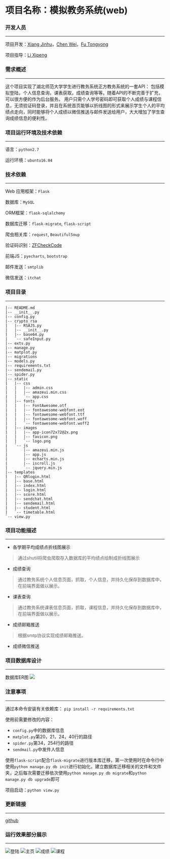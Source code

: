 # 项目名称：模拟教务系统(web)


### 开发人员
---

项目开发：[Xiang Jinhu](https://github.com/chirsxjh)，[Chen Wei](https://github.com/Cris0525)，[Fu Tongyong](https://github.com/CANYOUFINDIT)

项目指导：[Li Xipeng](https://github.com/hahaps)

### 需求概述
---
这个项目实现了湖北师范大学学生进行教务系统正方教务系统的一套API： 包括模拟登陆，个人信息查询，课表获取，成绩查询等等。随着API的不断完善于扩充，可以很方便的作为后台服务。 
用户只需个人学号密码即可获取个人成绩与课程信息，无须验证码登录，并且在系统首页能够以折线图的形式来展示学生个人的平均绩点走向，同时能够将个人成绩以微信推送与邮件发送给用户，大大增加了学生查询成绩信息的便利性。

### 项目运行环境及技术依赖
---
语言：`python2.7`

运行环境：`ubuntu16.04`

### 技术依赖 
---
Web 应用框架：`Flask`

数据库：`MySQL`

ORM框架：`flask-sqlalchemy`

数据库迁移：`flask-migrate`, `flask-script`

爬虫相关库：`request`, `BeautifulSoup`

验证码识别：[ZFCheckCode](https://github.com/sctpan/CheckCodeRecognition)

前端JS：`pyecharts`, `bootstrap`

邮件发送：`smtplib`

微信发送：`itchat`


### 项目目录
---
```
|-- README.md
|-- __init__.py
|-- config.py
|-- crypto_rsa
|   |-- RSAJS.py
|   |-- __init__.py
|   |-- base64.py
|   `-- safeInput.py
|-- exts.py
|-- manage.py
|-- matplot.py
|-- migrations
|-- models.py
|-- requirements.txt
|-- sendemail.py
|-- spider.py
|-- static
|   |-- css
|   |   |-- admin.css
|   |   |-- amazeui.min.css
|   |   `-- app.css
|   |-- fonts
|   |   |-- FontAwesome.otf
|   |   |-- fontawesome-webfont.eot
|   |   |-- fontawesome-webfont.ttf
|   |   |-- fontawesome-webfont.woff
|   |   `-- fontawesome-webfont.woff2
|   |-- images
|   |   |-- app-icon72x72@2x.png
|   |   |-- favicon.png
|   |   `-- logo.png
|   `-- js
|       |-- amazeui.min.js
|       |-- app.js
|       |-- echarts.min.js
|       |-- iscroll.js
|       `-- jquery.min.js
|-- templates
|   |-- QRlogin.html
|   |-- base.html
|   |-- index.html
|   |-- login.html
|   |-- score.html
|   |-- sendchat.html
|   |-- sendemail.html
|   |-- student.html
|   `-- timetable.html
`-- view.py
```

### 项目功能描述
---
* 各学期平均成绩点折线图展示
>通过shutil将爬虫爬取存入数据库的平均绩点绘制成折线图展示
* 成绩查询
> 通过教务系统个人信息页面，抓取，个人信息，并持久化保存到数据库中，在前端界面做以展示。
* 课表查询
> 通过教务系统课表信息页面，抓取，课程信息，并持久化保存到数据库中，在前端界面做以展示。
* 成绩邮箱推送
> 根据smtp协议实现成绩邮箱推送。
* 成绩微信推送


### 项目数据库设计
---
 数据库ER图
![](https://h5.qzone.qq.com/page/photo?init=photo.v7/common/viewer2/index&picKey=NDR0aztXePe4wltkx14DbAEAAAAAAAA!&ownerUin=2018982763&appid=4&topicId=V13uRwZ41wvDRP_NDR0aztXePe4wltkx14DbAEAAAAAAAA!_0_0&pre=http%3A%2F%2Fa1.qpic.cn%2Fpsb%3F%2FV13uRwZ41wvDRP%2F4BKeiFjdQkOUYkBlA6iIoxf3BQUW1ZzvSupBg0dS6u0!%2Fm%2FdGwBAAAAAAAA%26ek%3D1%26kp%3D1%26pt%3D0%26bo%3DJQNGAgAAAAADF1A!%26tl%3D1%26vuin%3D2018982763%26tm%3D1539486000%26sce%3D60-3-3%26rf%3D0-0&useqzfl=1&useinterface=1&noCloseBtn=0&inqq=1)

### 注意事项
---
通过本命令安装有关依赖库：
`pip install -r requirements.txt`

使用前需要修改的内容：
- `config.py`中的数据库信息
- `matplot.py`第20，21，24，40行的路径
- `spider.py`第34，254行的路径
- `sendmail.py`中发件人信息

使用`flask-script`配合`flask-migrate`进行版本库迁移，第一次使用时在命令行中使用`python manage.py db init`进行初始化，建立数据库迁移相关的文件和文件夹，之后每次需要迁移依次使用`python manage.py db migrate`和`python manage.py db upgrade`即可


项目启动：`python view.py`



### 更新链接
---
[github](https://github.com/WeAreHus/StudyRecord/tree/master/day-2018-08-26/new_system)





### 运行效果部分展示
---
![登陆](http://a3.qpic.cn/psb?/V13uRwZ427WzZu/hJrCWjQVdkUoQv5K1f4uOytz9v2.xCL5dxnUujJh.fI!/b/dDYBAAAAAAAA&ek=1&kp=1&pt=0&bo=MAf4AjAH.AIDEDU!&tl=1&vuin=2018982763&tm=1535857200&sce=50-1-1&rf=viewer_311)
![主页](http://a4.qpic.cn/psb?/V13uRwZ427WzZu/vl8wWVEKe6.07FzcwLJGH5pbYlP3xLU.MCyrKURuZ9s!/b/dDcBAAAAAAAA&ek=1&kp=1&pt=0&bo=HgfzAh4H8wIDEDU!&tl=1&vuin=2018982763&tm=1535857200&sce=60-4-3&rf=viewer_311)
![成绩](http://a3.qpic.cn/psb?/V13uRwZ427WzZu/p3f6KdfDqGBteLoyBnsmjWi6XAHwiNAWopTiqzsMu7M!/b/dFYAAAAAAAAA&ek=1&kp=1&pt=0&bo=Dgf8Ag4H*AIDEDU!&tl=1&vuin=2018982763&tm=1535857200&sce=50-1-1&rf=viewer_311)
![课程](http://a1.qpic.cn/psb?/V13uRwZ427WzZu/Mymr7HYjbUpPEdMZGnNtcvc4fXqMMLsORw3N0Qd1bVs!/b/dDQBAAAAAAAA&ek=1&kp=1&pt=0&bo=FQf1AhUH9QIDEDU!&tl=1&vuin=2018982763&tm=1535857200&sce=50-1-1&rf=viewer_311)
